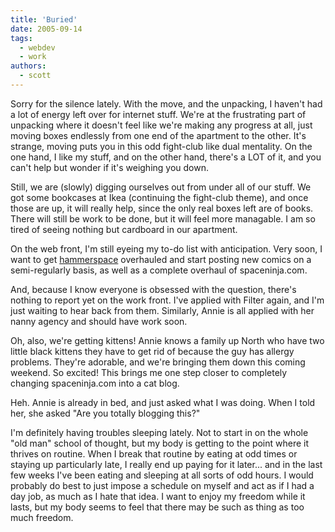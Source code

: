 ```yaml
---
title: 'Buried'
date: 2005-09-14
tags:
  - webdev
  - work
authors:
  - scott
---
```


Sorry for the silence lately. With the move, and the unpacking, I haven't had a lot of energy left over for internet stuff. We're at the frustrating part of unpacking where it doesn't feel like we're making any progress at all, just moving boxes endlessly from one end of the apartment to the other. It's strange, moving puts you in this odd fight-club like dual mentality. On the one hand, I like my stuff, and on the other hand, there's a LOT of it, and you can't help but wonder if it's weighing you down.

Still, we are (slowly) digging ourselves out from under all of our stuff. We got some bookcases at Ikea (continuing the fight-club theme), and once those are up, it will really help, since the only real boxes left are of books. There will still be work to be done, but it will feel more managable. I am so tired of seeing nothing but cardboard in our apartment.

On the web front, I'm still eyeing my to-do list with anticipation. Very soon, I want to get [hammerspace](https://archives.spaceninja.com/hammerspace/v2/) overhauled and start posting new comics on a semi-regularly basis, as well as a complete overhaul of spaceninja.com.

And, because I know everyone is obsessed with the question, there's nothing to report yet on the work front. I've applied with Filter again, and I'm just waiting to hear back from them. Similarly, Annie is all applied with her nanny agency and should have work soon.

Oh, also, we're getting kittens! Annie knows a family up North who have two little black kittens they have to get rid of because the guy has allergy problems. They're adorable, and we're bringing them down this coming weekend. So excited! This brings me one step closer to completely changing spaceninja.com into a cat blog.

Heh. Annie is already in bed, and just asked what I was doing. When I told her, she asked "Are you totally blogging this?"

I'm definitely having troubles sleeping lately. Not to start in on the whole "old man" school of thought, but my body is getting to the point where it thrives on routine. When I break that routine by eating at odd times or staying up particularly late, I really end up paying for it later... and in the last few weeks I've been eating and sleeping at all sorts of odd hours. I would probably do best to just impose a schedule on myself and act as if I had a day job, as much as I hate that idea. I want to enjoy my freedom while it lasts, but my body seems to feel that there may be such as thing as too much freedom.
